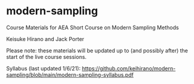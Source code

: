 # modern-sampling
Course Materials for AEA Short Course on Modern Sampling Methods

Keisuke Hirano and Jack Porter

Please note: these materials will be updated up to (and possibly after) the start of the live course sessions.

Syllabus (last updated 1/6/21): https://github.com/keihirano/modern-sampling/blob/main/modern-sampling-syllabus.pdf
